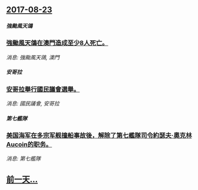 ## [2017-08-23](/news/2017/08/23/index.md)

##### 強颱風天鴿
### [強颱風天鴿在澳門造成至少8人死亡。 ](/news/2017/08/23/強颱風天鴿在澳門造成至少8人死亡.md)
_消息: 強颱風天鴿, 澳門_

##### 安哥拉
### [安哥拉舉行國民議會選舉。 ](/news/2017/08/23/安哥拉舉行國民議會選舉.md)
_消息: 國民議會, 安哥拉_

##### 第七艦隊
### [美国海军在多宗军舰撞船事故後，解除了第七艦隊司令約瑟夫·奧克林 Aucoin的职务。 ](/news/2017/08/23/美国海军在多宗军舰撞船事故後-解除了第七艦隊司令約瑟夫-奧克林-Aucoin的职务.md)
_消息: 第七艦隊_

## [前一天...](/news/2017/08/22/index.md)

